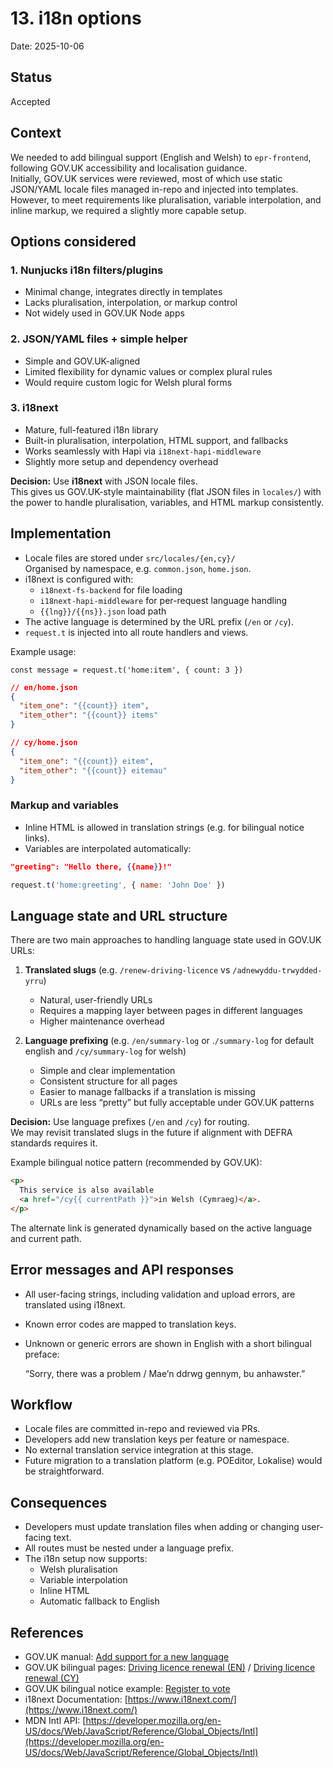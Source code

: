 # 13. i18n options

Date: 2025-10-06

## Status

Accepted

## Context

We needed to add bilingual support (English and Welsh) to `epr-frontend`, following GOV.UK accessibility and localisation guidance.  
Initially, GOV.UK services were reviewed, most of which use static JSON/YAML locale files managed in-repo and injected into templates. However, to meet requirements like pluralisation, variable interpolation, and inline markup, we required a slightly more capable setup.

## Options considered

### 1. Nunjucks i18n filters/plugins

- Minimal change, integrates directly in templates
- Lacks pluralisation, interpolation, or markup control
- Not widely used in GOV.UK Node apps

### 2. JSON/YAML files + simple helper

- Simple and GOV.UK-aligned
- Limited flexibility for dynamic values or complex plural rules
- Would require custom logic for Welsh plural forms

### 3. i18next

- Mature, full-featured i18n library
- Built-in pluralisation, interpolation, HTML support, and fallbacks
- Works seamlessly with Hapi via `i18next-hapi-middleware`
- Slightly more setup and dependency overhead

**Decision:** Use **i18next** with JSON locale files.  
This gives us GOV.UK-style maintainability (flat JSON files in `locales/`) with the power to handle pluralisation, variables, and HTML markup consistently.

## Implementation

- Locale files are stored under `src/locales/{en,cy}/`  
  Organised by namespace, e.g. `common.json`, `home.json`.
- i18next is configured with:
  - `i18next-fs-backend` for file loading
  - `i18next-hapi-middleware` for per-request language handling
  - `{{lng}}/{{ns}}.json` load path
- The active language is determined by the URL prefix (`/en` or `/cy`).
- `request.t` is injected into all route handlers and views.

Example usage:

`const message = request.t('home:item', { count: 3 })`

```json
// en/home.json
{
  "item_one": "{{count}} item",
  "item_other": "{{count}} items"
}

// cy/home.json
{
  "item_one": "{{count}} eitem",
  "item_other": "{{count}} eitemau"
}
```

### Markup and variables

- Inline HTML is allowed in translation strings (e.g. for bilingual notice links).
- Variables are interpolated automatically:

```json
"greeting": "Hello there, {{name}}!"
```

```js
request.t('home:greeting', { name: 'John Doe' })
```

## Language state and URL structure

There are two main approaches to handling language state used in GOV.UK URLs:

1. **Translated slugs** (e.g. `/renew-driving-licence` vs `/adnewyddu-trwydded-yrru`)
   - Natural, user-friendly URLs
   - Requires a mapping layer between pages in different languages
   - Higher maintenance overhead

2. **Language prefixing** (e.g. `/en/summary-log` or .`/summary-log` for default english and `/cy/summary-log` for welsh)
   - Simple and clear implementation
   - Consistent structure for all pages
   - Easier to manage fallbacks if a translation is missing
   - URLs are less “pretty” but fully acceptable under GOV.UK patterns

**Decision:** Use language prefixes (`/en` and `/cy`) for routing.  
We may revisit translated slugs in the future if alignment with DEFRA standards requires it.

Example bilingual notice pattern (recommended by GOV.UK):

```html
<p>
  This service is also available
  <a href="/cy{{ currentPath }}">in Welsh (Cymraeg)</a>.
</p>
```

The alternate link is generated dynamically based on the active language and current path.

## Error messages and API responses

- All user-facing strings, including validation and upload errors, are translated using i18next.
- Known error codes are mapped to translation keys.
- Unknown or generic errors are shown in English with a short bilingual preface:

  “Sorry, there was a problem / Mae’n ddrwg gennym, bu anhawster.”

## Workflow

- Locale files are committed in-repo and reviewed via PRs.
- Developers add new translation keys per feature or namespace.
- No external translation service integration at this stage.
- Future migration to a translation platform (e.g. POEditor, Lokalise) would be straightforward.

## Consequences

- Developers must update translation files when adding or changing user-facing text.
- All routes must be nested under a language prefix.
- The i18n setup now supports:
  - Welsh pluralisation
  - Variable interpolation
  - Inline HTML
  - Automatic fallback to English

## References

- GOV.UK manual: [Add support for a new language](https://docs.publishing.service.gov.uk/manual/add-support-new-language.html)
- GOV.UK bilingual pages: [Driving licence renewal (EN)](https://www.gov.uk/renew-driving-licence) / [Driving licence renewal (CY)](https://www.gov.uk/adnewyddu-trwydded-yrru)
- GOV.UK bilingual notice example: [Register to vote](https://www.gov.uk/register-to-vote)
- i18next Documentation: [https://www.i18next.com/](https://www.i18next.com/)
- MDN Intl API: [https://developer.mozilla.org/en-US/docs/Web/JavaScript/Reference/Global_Objects/Intl](https://developer.mozilla.org/en-US/docs/Web/JavaScript/Reference/Global_Objects/Intl)
